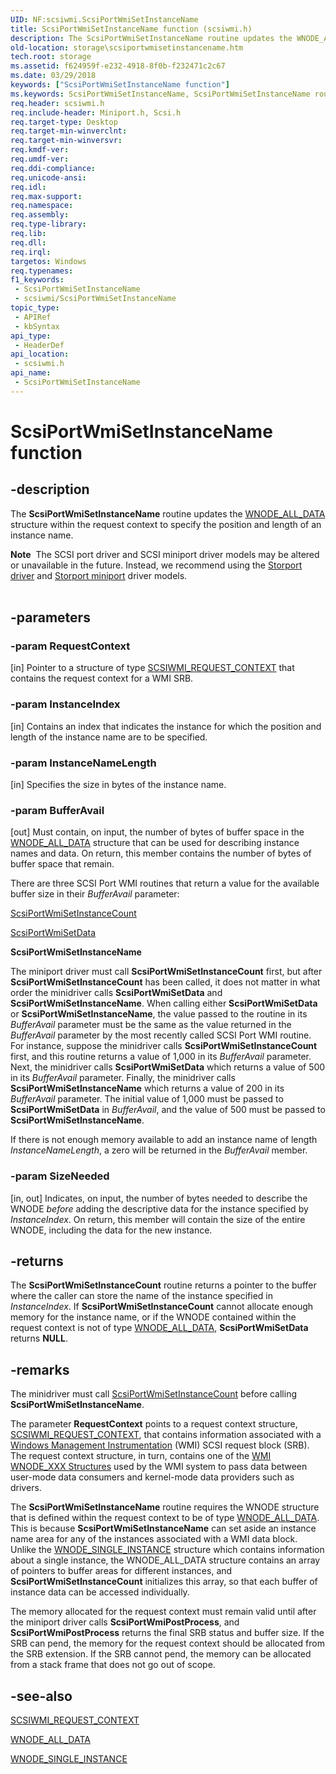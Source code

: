 ```yaml
---
UID: NF:scsiwmi.ScsiPortWmiSetInstanceName
title: ScsiPortWmiSetInstanceName function (scsiwmi.h)
description: The ScsiPortWmiSetInstanceName routine updates the WNODE_ALL_DATA structure within the request context to specify the position and length of an instance name.
old-location: storage\scsiportwmisetinstancename.htm
tech.root: storage
ms.assetid: f624959f-e232-4918-8f0b-f232471c2c67
ms.date: 03/29/2018
keywords: ["ScsiPortWmiSetInstanceName function"]
ms.keywords: ScsiPortWmiSetInstanceName, ScsiPortWmiSetInstanceName routine [Storage Devices], scsiprt_a6ff8339-8734-4635-a17e-c3ad7bb524c3.xml, scsiwmi/ScsiPortWmiSetInstanceName, storage.scsiportwmisetinstancename
req.header: scsiwmi.h
req.include-header: Miniport.h, Scsi.h
req.target-type: Desktop
req.target-min-winverclnt: 
req.target-min-winversvr: 
req.kmdf-ver: 
req.umdf-ver: 
req.ddi-compliance: 
req.unicode-ansi: 
req.idl: 
req.max-support: 
req.namespace: 
req.assembly: 
req.type-library: 
req.lib: 
req.dll: 
req.irql: 
targetos: Windows
req.typenames: 
f1_keywords:
 - ScsiPortWmiSetInstanceName
 - scsiwmi/ScsiPortWmiSetInstanceName
topic_type:
 - APIRef
 - kbSyntax
api_type:
 - HeaderDef
api_location:
 - scsiwmi.h
api_name:
 - ScsiPortWmiSetInstanceName
---
```


# ScsiPortWmiSetInstanceName function


## -description

The <b>ScsiPortWmiSetInstanceName</b> routine updates the <a href="/windows-hardware/drivers/ddi/wmistr/ns-wmistr-tagwnode_all_data">WNODE_ALL_DATA</a> structure within the request context to specify the position and length of an instance name. 
<div class="alert"><b>Note</b>  The SCSI port driver and SCSI miniport driver models may be altered or unavailable in the future. Instead, we recommend using the <a href="/windows-hardware/drivers/storage/storport-driver">Storport driver</a> and <a href="/windows-hardware/drivers/storage/storport-miniport-drivers">Storport miniport</a> driver models.</div><div> </div>

## -parameters

### -param RequestContext 

[in]
Pointer to a structure of type <a href="/windows-hardware/drivers/ddi/scsiwmi/ns-scsiwmi-scsiwmi_request_context">SCSIWMI_REQUEST_CONTEXT</a> that contains the request context for a WMI SRB.

### -param InstanceIndex 

[in]
Contains an index that indicates the instance for which the position and length of the instance name are to be specified.

### -param InstanceNameLength 

[in]
Specifies the size in bytes of the instance name.

### -param BufferAvail 

[out]
Must contain, on input, the number of bytes of buffer space in the <a href="/windows-hardware/drivers/ddi/wmistr/ns-wmistr-tagwnode_all_data">WNODE_ALL_DATA</a> structure that can be used for describing instance names and data. On return, this member contains the number of bytes of buffer space that remain. 

There are three SCSI Port WMI routines that return a value for the available buffer size in their <i>BufferAvail </i>parameter:


<a href="/windows-hardware/drivers/ddi/scsiwmi/nf-scsiwmi-scsiportwmisetinstancecount">ScsiPortWmiSetInstanceCount</a>



<a href="/windows-hardware/drivers/ddi/scsiwmi/nf-scsiwmi-scsiportwmisetdata">ScsiPortWmiSetData</a>


<b>ScsiPortWmiSetInstanceName</b>

The miniport driver must call <b>ScsiPortWmiSetInstanceCount</b> first, but after <b>ScsiPortWmiSetInstanceCount</b> has been called, it does not matter in what order the minidriver calls <b>ScsiPortWmiSetData</b> and <b>ScsiPortWmiSetInstanceName</b>. When calling either <b>ScsiPortWmiSetData</b> or <b>ScsiPortWmiSetInstanceName</b>, the value passed to the routine in its <i>BufferAvail </i>parameter must be the same as the value returned in the <i>BufferAvail </i>parameter by the most recently called SCSI Port WMI routine. For instance, suppose the minidriver calls <b>ScsiPortWmiSetInstanceCount</b> first, and this routine returns a value of 1,000 in its <i>BufferAvail </i>parameter. Next, the minidriver calls <b>ScsiPortWmiSetData</b> which returns a value of 500 in its <i>BufferAvail </i>parameter. Finally, the minidriver calls <b>ScsiPortWmiSetInstanceName</b> which returns a value of 200 in its <i>BufferAvail </i>parameter. The initial value of 1,000 must be passed to <b>ScsiPortWmiSetData</b> in <i>BufferAvail</i>, and the value of 500 must be passed to <b>ScsiPortWmiSetInstanceName</b>. 

If there is not enough memory available to add an instance name of length <i>InstanceNameLength</i>, a zero will be returned in the <i>BufferAvail</i> member.

### -param SizeNeeded 

[in, out]
Indicates, on input, the number of bytes needed to describe the WNODE <i>before </i>adding the descriptive data for the instance specified by <i>InstanceIndex</i>. On return, this member will contain the size of the entire WNODE, including the data for the new instance.

## -returns

The <b>ScsiPortWmiSetInstanceCount</b> routine returns a pointer to the buffer where the caller can store the name of the instance specified in <i>InstanceIndex</i>. If <b>ScsiPortWmiSetInstanceCount</b> cannot allocate enough memory for the instance name, or if the WNODE contained within the request context is not of type <a href="/windows-hardware/drivers/ddi/wmistr/ns-wmistr-tagwnode_all_data">WNODE_ALL_DATA</a>, <b>ScsiPortWmiSetData</b> returns <b>NULL</b>.

## -remarks

The minidriver must call <a href="/windows-hardware/drivers/ddi/scsiwmi/nf-scsiwmi-scsiportwmisetinstancecount">ScsiPortWmiSetInstanceCount</a> before calling  <b>ScsiPortWmiSetInstanceName</b>.

The parameter <b>RequestContext</b> points to a request context structure, <a href="/windows-hardware/drivers/ddi/scsiwmi/ns-scsiwmi-scsiwmi_request_context">SCSIWMI_REQUEST_CONTEXT</a>, that contains information associated with a <a href="/windows-hardware/drivers/kernel/implementing-wmi">Windows Management Instrumentation</a> (WMI) SCSI request block (SRB). The request context structure, in turn, contains one of the <a href="/windows-hardware/drivers/kernel/wmi-wnode-xxx-structures">WMI WNODE_XXX Structures</a> used by the WMI system to pass data between user-mode data consumers and kernel-mode data providers such as drivers. 

The <b>ScsiPortWmiSetInstanceName</b> routine requires the WNODE structure that is defined within the request context to be of type <a href="/windows-hardware/drivers/ddi/wmistr/ns-wmistr-tagwnode_all_data">WNODE_ALL_DATA</a>. This is because <b>ScsiPortWmiSetInstanceName</b> can set aside an instance name area for any of the instances associated with a WMI data block. Unlike the <a href="/windows-hardware/drivers/ddi/wmistr/ns-wmistr-tagwnode_single_instance">WNODE_SINGLE_INSTANCE</a> structure which contains information about a single instance, the WNODE_ALL_DATA structure contains an array of pointers to buffer areas for different instances, and <b>ScsiPortWmiSetInstanceCount</b> initializes this array, so that each buffer of instance data can be accessed individually.

The memory allocated for the request context must remain valid until after the miniport driver calls <b>ScsiPortWmiPostProcess</b>, and <b>ScsiPortWmiPostProcess</b> returns the final SRB status and buffer size. If the SRB can pend, the memory for the request context should be allocated from the SRB extension. If the SRB cannot pend, the memory can be allocated from a stack frame that does not go out of scope.

## -see-also

<a href="/windows-hardware/drivers/ddi/scsiwmi/ns-scsiwmi-scsiwmi_request_context">SCSIWMI_REQUEST_CONTEXT</a>



<a href="/windows-hardware/drivers/ddi/wmistr/ns-wmistr-tagwnode_all_data">WNODE_ALL_DATA</a>



<a href="/windows-hardware/drivers/ddi/wmistr/ns-wmistr-tagwnode_single_instance">WNODE_SINGLE_INSTANCE</a>